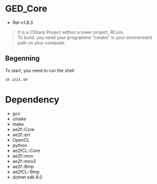 # GED_Core
- Rel-v1.8.3
> It is a CSharp Project withon a lower project, RCore.  
> To build, you need your programme "cmake" in your environment path on your computer.

## Begenning
To start, you need to run the shell
```sh
sh init.sh
```

# Dependency
- gcc
- cmake
- make
- ae2f::Core
- ae2f::err
- OpenCL
- python
- ae2fCL::Core
- ae2f::mov
- ae2f::mov2
- ae2f::Bmp
- ae2fCL::Bmp
- dotnet sdk 8.0
